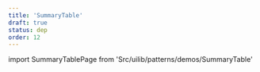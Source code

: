 ```yaml
---
title: 'SummaryTable'
draft: true
status: dep
order: 12
---
```


<!--
  ATTENTION: This file is auto generated by using "makeDemosFactory".
  Do not change the content!
-->

import SummaryTablePage from 'Src/uilib/patterns/demos/SummaryTable'

<SummaryTablePage />
